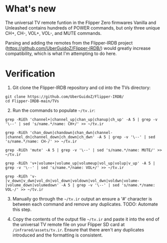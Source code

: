 # What's new

The universal TV remote funtion in the Flipper Zero firmwares Vanilla and Unleashed contains hundreds of POWER commands, but only three unique CH+, CH-, VOL+, VOL-, and MUTE commands.

Parsing and adding the remotes from the Flipper-IRDB project (https://github.com/UberGuidoZ/Flipper-IRDB/) would greatly increase compatibility, which is what I'm attempting to do here. 

# Verification

1. Git clone the Flipper-IRDB repository and cd into the TVs directory:

```
git clone https://github.com/UberGuidoZ/Flipper-IRDB/
cd Flipper-IRDB-main/TVs
```

2. Run the commands to populate `~/tv.ir`:

```
grep -RiEh 'channel+|channel_up|chan_up|chanup|ch_up' -A 5 | grep -v '\--' | sed 's/name.*/name: CH+/' >> ~/tv.ir

grep -RiEh 'chan_down|chandown|chan_dwn|channel-|channel_dn|channel_down|ch_down|ch_dwn' -A 5 | grep -v '\--' | sed 's/name.*/name: CH-/' >> ~/tv.ir

grep -RiEh 'mute' -A 5 | grep -v '\--' | sed 's/name.*/name: MUTE/' >> ~/tv.ir

grep -RiEh 'v+|volume+|volume_up|volumeup|vol_up|volup|v_up' -A 5 | grep -v '\--' | sed 's/name.*/name: VOL+/' >> ~/tv.ir

grep -RiEh 'v-|v_down|v_dwn|vol_dn|vol_down|voldown|vol_dwn|voldwn|volume-|volume_down|volumedown' -A 5 | grep -v '\--' | sed 's/name.*/name: VOL-/' >> ~/tv.ir
```

3. Manually go through the `~/tv.ir` output an ensure a '#' character is between each command and remove any duplicates. TODO: Automate this step.

4. Copy the contents of the output file `~/tv.ir` and paste it into the end of the universal TV remote file on your Flipper SD card at `/infrared/assets/tv.ir`. Ensure that there aren't any duplicates introduced and the formatting is consistent.
